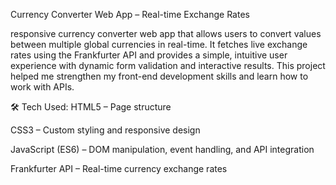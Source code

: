Currency Converter Web App – Real-time Exchange Rates

 responsive currency converter web app that allows users to convert values between multiple global currencies in real-time. It fetches live exchange rates using the Frankfurter API and provides a simple, intuitive user experience with dynamic form validation and interactive results. This project helped me strengthen my front-end development skills and learn how to work with APIs.

 🛠️ Tech Used:
HTML5 – Page structure

CSS3 – Custom styling and responsive design

JavaScript (ES6) – DOM manipulation, event handling, and API integration

Frankfurter API – Real-time currency exchange rates

